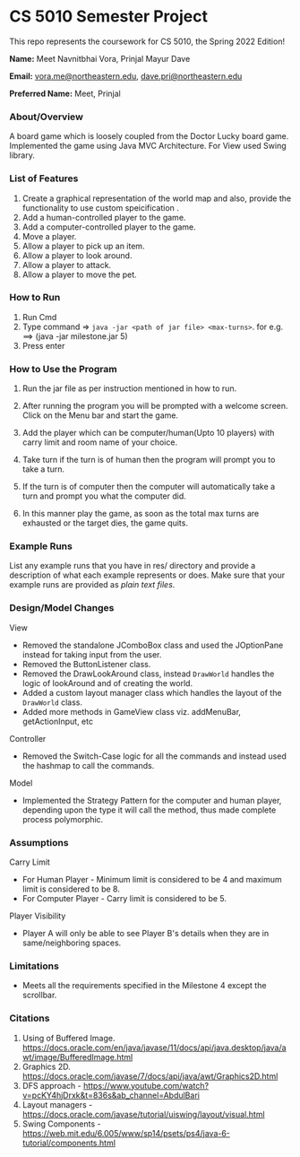 # CS 5010 Semester Project

This repo represents the coursework for CS 5010, the Spring 2022 Edition!

**Name:** Meet Navnitbhai Vora, Prinjal Mayur Dave

**Email:** vora.me@northeastern.edu, dave.pri@northeastern.edu

**Preferred Name:** Meet, Prinjal



### About/Overview

A board game which is loosely coupled from the Doctor Lucky board game. Implemented the game using Java MVC Architecture.
For View used Swing library.



### List of Features

1. Create a graphical representation of the world map and also, provide the functionality to use custom speicification .
2. Add a human-controlled player to the game.
3. Add a computer-controlled player to the game.
4. Move a player.
5. Allow a player to pick up an item.
6. Allow a player to look around.
7. Allow a player to attack.
8. Allow a player to move the pet.



### How to Run

1. Run Cmd
2. Type command => `java -jar <path of jar file> <max-turns>`. for e.g. ==> (java -jar milestone.jar 5)
3. Press enter


### How to Use the Program

1. Run the jar file as per instruction mentioned in how to run.

2. After running the program you will be prompted with a welcome screen. Click on the Menu bar and start the game.

3. Add the player which can be computer/human(Upto 10 players) with carry limit and room name of your choice.

4. Take turn if the turn is of human then the program will prompt you to take a turn.

5. If the turn is of computer then the computer will automatically take a turn and prompt you what the computer did.

6. In this manner play the game, as soon as the total max turns are exhausted or the target dies, the game quits.


### Example Runs

List any example runs that you have in res/ directory and provide a description of what each example represents or does. Make sure that your example runs are provided as *plain text files*.



### Design/Model Changes

View
- Removed the standalone JComboBox class and used the JOptionPane instead for taking input from the user.
- Removed the ButtonListener class.
- Removed the DrawLookAround class, instead `DrawWorld` handles the logic of lookAround and of creating the world.
- Added a custom layout manager class which handles the layout of the `DrawWorld` class.
- Added more methods in GameView class viz. addMenuBar, getActionInput, etc

Controller
- Removed the Switch-Case logic for all the commands and instead used the hashmap to call the commands.

Model
- Implemented the Strategy Pattern for the computer and human player, depending upon the type it will call the method, thus made complete process polymorphic.


### Assumptions

Carry Limit 
- For Human Player - Minimum limit is considered to be 4 and maximum limit is considered to be 8.
- For Computer Player - Carry limit is considered to be 5.

Player Visibility
- Player A will only be able to see Player B's details when they are in same/neighboring spaces.

### Limitations

- Meets all the requirements specified in the Milestone 4 except the scrollbar.


### Citations

1. Using of Buffered Image. https://docs.oracle.com/en/java/javase/11/docs/api/java.desktop/java/awt/image/BufferedImage.html
2. Graphics 2D. https://docs.oracle.com/javase/7/docs/api/java/awt/Graphics2D.html
3. DFS approach - https://www.youtube.com/watch?v=pcKY4hjDrxk&t=836s&ab_channel=AbdulBari
4. Layout managers - https://docs.oracle.com/javase/tutorial/uiswing/layout/visual.html
5. Swing Components - https://web.mit.edu/6.005/www/sp14/psets/ps4/java-6-tutorial/components.html



